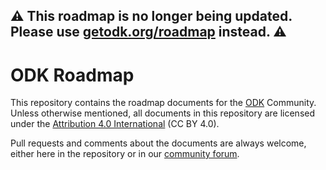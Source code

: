 ## ⚠️ This roadmap is no longer being updated. Please use [getodk.org/roadmap](https://getodk.org/roadmap) instead. ⚠️

# ODK Roadmap

This repository contains the roadmap documents for the [ODK](http://getodk.org/) Community. Unless otherwise mentioned, all documents in this repository are licensed under the [Attribution 4.0 International](https://creativecommons.org/licenses/by/4.0/) (CC BY 4.0).
 
Pull requests and comments about the documents are always welcome, either here in the repository or in our [community forum](https://forum.getodk.org/).
